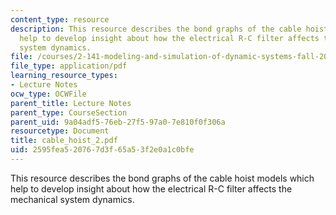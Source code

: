 ```yaml
---
content_type: resource
description: This resource describes the bond graphs of the cable hoist models which
  help to develop insight about how the electrical R-C filter affects the mechanical
  system dynamics.
file: /courses/2-141-modeling-and-simulation-of-dynamic-systems-fall-2006/2595fea520767d3f65a53f2e0a1c0bfe_cable_hoist_2.pdf
file_type: application/pdf
learning_resource_types:
- Lecture Notes
ocw_type: OCWFile
parent_title: Lecture Notes
parent_type: CourseSection
parent_uid: 9a04adf5-76eb-27f5-97a0-7e810f0f306a
resourcetype: Document
title: cable_hoist_2.pdf
uid: 2595fea5-2076-7d3f-65a5-3f2e0a1c0bfe
---
```

This resource describes the bond graphs of the cable hoist models which help to develop insight about how the electrical R-C filter affects the mechanical system dynamics.

